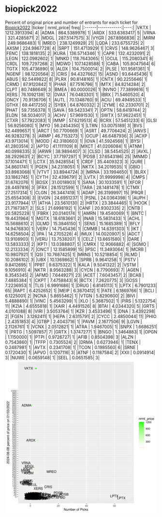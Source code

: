 # biopick2022
Percent of original price and number of entrants for each ticket for [Biopick2022](https://twitter.com/hashtag/Biopick2022)
|ticker |   nrml_price| freq|
|:------|------------:|----:|
|VKTX   | 1212.3913394|    4|
|ADMA   |  864.5389978|    1|
|ARDX   |  533.6363417|    5|
|VRNA   |  321.4285871|    2|
|MDGL   |  287.5147575|    3|
|VYGR   |  267.8966836|    2|
|MIRM   |  249.9686483|    1|
|MREO   |  238.1249929|   21|
|LQDA   |  233.6755725|    2|
|AXSM   |  224.9867728|    4|
|SRPT   |  151.4713929|    1|
|CRVS   |  148.9626467|    3|
|FENC   |  138.1818135|    2|
|KURA   |  136.5714346|    1|
|CAPR   |  132.4232091|    2|
|LEGN   |  122.0982602|    1|
|MNKD   |  118.7643065|    1|
|OCUL   |  115.2080341|    8|
|CRDL   |  109.7297268|    2|
|MDWD   |  107.1428588|    1|
|CABA   |  105.8047564|    6|
|TGTX   |  105.4736890|    9|
|ALDX   |  104.7500014|    2|
|PLSE   |  101.9581361|    1|
|NGENF  |   98.1220564|    2|
|CRIS   |   94.4327662|   15|
|ASND   |   93.6445436|    1|
|ABUS   |   92.5449822|    8|
|PLRX   |   90.8148165|    1|
|CNTX   |   90.2255646|    1|
|CRMD   |   87.9120842|    1|
|PHAR   |   87.7516796|    1|
|IMTX   |   84.8214284|    2|
|CLPT   |   80.7486649|    3|
|BMEA   |   80.0000026|    1|
|NVNO   |   77.3899816|    1|
|XERS   |   76.1092139|   12|
|DVAX   |   76.0483301|    1|
|IBRX   |   71.5460520|    4|
|ONCY   |   70.9136706|    1|
|AUTL   |   70.1348760|    9|
|ACIU   |   69.4949533|    1|
|GTHX   |   69.4417250|    2|
|SYBX   |   64.8760332|    2|
|ZYME   |   62.2330701|    2|
|PHAT   |   59.7356378|    1|
|SAVA   |   59.5423341|    7|
|OPTN   |   58.6419744|    2|
|ELDN   |   58.5034017|    3|
|ACHV   |   57.9691530|    1|
|SWTX   |   57.9622451|    1|
|CTXR   |   57.7922083|    1|
|IMMP   |   57.6219513|    4|
|BCRX   |   57.5451233|    6|
|GLSI   |   56.9256080|    1|
|MYO    |   56.2454350|    1|
|LTRN   |   53.0075189|    3|
|BVS    |   52.4499657|    1|
|ARCT   |   50.7700669|    1|
|ASRT   |   49.7706424|    2|
|ANVS   |   46.9283278|    3|
|ARMP   |   46.7153273|    1|
|OCUP   |   46.6487936|    3|
|ACXP   |   43.9713014|    1|
|MODD   |   42.3180603|    1|
|IOVA   |   41.5924568|    1|
|BYSI   |   41.2803514|    2|
|APTO   |   41.1111109|    8|
|MXCT   |   41.0206084|    1|
|ATNM   |   40.0998335|    3|
|ARWR   |   38.9894407|    3|
|CLSD   |   38.5454525|    2|
|AVXL   |   38.2929631|    2|
|BCYC   |   37.7197297|    1|
|PDSB   |   37.6543186|   25|
|MNMD   |   37.1014471|    1|
|LCTX   |   35.9428554|    1|
|CRDF   |   35.4409323|    3|
|QURE   |   34.8601741|    1|
|PGEN   |   34.2318051|    1|
|NKTX   |   34.2019535|    1|
|GBIO   |   33.8983068|    1|
|VTVT   |   33.8944724|    3|
|MRNA   |   33.1994650|    1|
|BLRX   |   33.1862745|    1|
|CYTH   |   32.4396791|    2|
|LVTX   |   31.9999998|    4|
|CMPS   |   31.6742076|    1|
|BDSX   |   31.0018903|    1|
|SANA   |   30.1033591|    1|
|XFOR   |   28.4497816|    3|
|IFRX   |   28.1512599|    1|
|TARA   |   28.1481478|    1|
|CTMX   |   27.2517314|    1|
|CLGN   |   26.3447419|    1|
|ADAP   |   26.3199997|   15|
|PRQR   |   25.6554308|    3|
|EVGN   |   24.6951237|    1|
|PSNL   |   24.0364398|    1|
|AUPH   |   23.9177944|   17|
|ATHA   |   23.5610130|    2|
|HRTX   |   23.3844465|    1|
|HOOK   |   21.7167387|    2|
|SLS    |   21.6998192|    1|
|CANF   |   20.9302335|    2|
|CNTB   |   20.5825228|    1|
|FBRX   |   20.0140174|    1|
|AMRN   |   19.4540069|    1|
|BNTC   |   19.4431964|    1|
|MGTX   |   18.6183661|    2|
|INAB   |   15.5831433|    1|
|ACHL   |   15.5688610|    2|
|GLMD   |   15.3846150|    1|
|SENS   |   15.1685389|    1|
|BFLY   |   14.9476830|    1|
|VERV   |   14.7545436|    1|
|CMMB   |   14.6391303|    1|
|IKT    |   14.6258504|    2|
|IPA    |   14.2705226|    4|
|IMUX   |   14.0020907|    5|
|ADCT   |   13.9108903|    1|
|VERU   |   13.7538207|    1|
|CELZ   |   13.6651580|    1|
|DARE   |   13.5833333|    2|
|KPTI   |   13.0388807|    5|
|CMRX   |   12.9066882|    4|
|SGMO   |   12.2133334|    7|
|ONCT   |   12.1585899|   15|
|IPSC   |   11.3493064|    1|
|MCRB   |   10.9807921|    1|
|QSI    |   10.7687425|    1|
|MRNS   |   10.5218854|    1|
|RLMD   |   10.2086102|    3|
|UBX    |   10.1369862|    1|
|SPRB   |    9.9641258|    1|
|PSTV   |    9.8412695|    1|
|PPBT   |    9.6375322|    1|
|KALA   |    9.5041322|    2|
|VSTM   |    9.1056910|    4|
|NKTR   |    8.9563288|    3|
|CYCN   |    8.7790693|    7|
|AGEN   |    8.3545345|    2|
|AFMD   |    7.6449271|   23|
|ACET   |    7.6043457|    2|
|BCAB   |    7.4885384|    1|
|CKPT   |    7.4758843|    9|
|BCTX   |    7.2620775|    3|
|GOSS   |    7.2236953|    1|
|TLIS   |    6.9991686|    1|
|DRUG   |    6.8145113|    1|
|LPTX   |    6.7901233|   65|
|RAPT   |    6.4252652|    1|
|MEIP   |    6.3670412|    1|
|FATE   |    6.1869766|    1|
|BCLI   |    6.1225001|    2|
|NCNA   |    5.8655462|    1|
|VTGN   |    5.8290600|    2|
|BIVI   |    5.4888890|    1|
|VINC   |    5.4563299|    1|
|XLO    |    5.3687502|    1|
|PIRS   |    5.1322754|   11|
|KZIA   |    4.6555818|    1|
|XAIR   |    4.4491526|    8|
|BTAI   |    4.0344320|    5|
|GRTS   |    4.0101088|    8|
|VIRI   |    3.5053764|    1|
|KZR    |    3.4533496|    1|
|DNA    |    3.4392298|    2|
|FGEN   |    3.1262411|    1|
|HEPA   |    2.6315791|    2|
|CYCC   |    2.4850044|   11|
|PHIO   |    2.4351853|    4|
|GTBP   |    2.4043716|    1|
|PAVM   |    2.1677506|    9|
|LGVN   |    2.1126761|    1|
|VCNX   |    2.0512821|    1|
|ATRA   |    1.9467005|    1|
|SNPX   |    1.6686251|    1|
|PRTG   |    1.5097857|    7|
|GRTX   |    1.3747277|    1|
|BNGO   |    1.3464883|    1|
|OPGN   |    1.1150000|    1|
|PTPI   |    0.9726727|    1|
|AFIB   |    0.8504398|    3|
|ALZN   |    0.7543860|    1|
|TFFP   |    0.7305524|    2|
|DRMA   |    0.6273946|    1|
|TENX   |    0.2487981|    1|
|AVTX   |    0.2341708|    1|
|TCON   |    0.1985560|    6|
|SRNE   |    0.1720430|    1|
|APVO   |    0.1207116|    3|
|ATNF   |    0.1187584|    2|
|XXII   |    0.0914914|    3|
|NUWE   |    0.0659148|    1|
|SEEL   |    0.0651585|    3|
![retvspicks](biopicks.png?raw=true)
